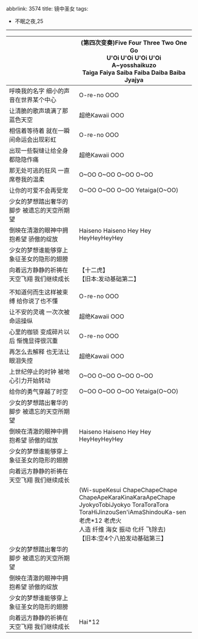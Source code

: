 abbrlink: 3574
title: 镜中圣女
tags:
  - 不眠之夜,25
---
|      |(第四次变奏)Five Four Three Two One Go<br>U'Oi U'Oi U'Oi U'Oi<br>A~yosshaikuzo<br>Taiga Faiya Saiba Faiba Daiba Baiba Jyajya|
|--|--|
|呼唤我的名字 细小的声音在世界某个中心|O-re-no OOO|
|让清脆的歌声填满了那蓝色天空|超绝Kawaii OOO|
|相信着等待着 就在一瞬间命运会出现彩虹|O-re-no OOO|
|出现一些裂缝让给全身都隐隐作痛|超绝Kawaii OOO|
|那无处可逃的狂风 一直席卷我的温柔|O~OO O~OO O~OO O~OO|
|让你的可爱不会再受宠|O~OO O~OO O~OO Yetaiga(O~OO)|
|少女的梦想踏出奢华的脚步 被遗忘的天空所期望|      |
|倒映在清澈的眼神中拥抱希望 骄傲的绽放|Haiseno Haiseno Hey Hey HeyHeyHeyHey|
|少女的梦想谁能够穿上 象征圣女的隐形的翅膀|      |
|向着远方静静的祈祷在天空飞翔 我们继续成长|【十二虎】<br>【旧本:发动基础第二】|
|      |      |
|不知道何而生这样被束缚 给你说了也不懂|O-re-no OOO|
|让不安的灵魂 一次次被命运操纵|超绝Kawaii OOO|
|心里的枷锁 变成碎片以后 惭愧显得很沉重|O-re-no OOO|
|再怎么去解释 也无法让眼泪失控|超绝Kawaii OOO|
|上世纪停止的时钟 被地心引力开始转动|O~OO O~OO O~OO O~OO|
|给你的勇气穿越了时空|O~OO O~OO O~OO Yetaiga(O~OO)|
|少女的梦想踏出奢华的脚步 被遗忘的天空所期望|      |
|倒映在清澈的眼神中拥抱希望 骄傲的绽放|Haiseno Haiseno Hey Hey HeyHeyHeyHey|
|少女的梦想谁能够穿上 象征圣女的隐形的翅膀|      |
|向着远方静静的祈祷在天空飞翔 我们继续成长|      |
|      |(Wi-supeKesui ChapeChapeChape<br>ChapeApeKaraKinaKaraApeChape<br>JyokyoTobiJyokyo ToraToraTora<br>ToraHiJinzouSen'iAmaShindouKa-sen<br>老虎*12 老虎火<br>人造 纤维 海女 振动 化纤 飞除去)<br>【旧本:空4个八拍发动基础第三】|
|少女的梦想踏出奢华的脚步 被遗忘的天空所期望|      |
|倒映在清澈的眼神中拥抱希望 骄傲的绽放|      |
|少女的梦想谁能够穿上 象征圣女的隐形的翅膀|      |
|向着远方静静的祈祷在天空飞翔 我们继续成长|Hai*12|